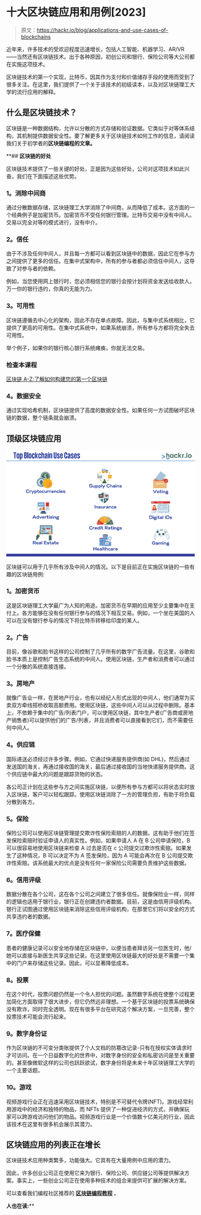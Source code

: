 # 十大区块链应用和用例[2023]

> 原文：<https://hackr.io/blog/applications-and-use-cases-of-blockchains>

近年来，许多技术的受欢迎程度迅速增长，包括人工智能、机器学习、AR/VR——当然还有区块链技术。出于各种原因，初创公司和银行、保险公司等大公司都在实施这项技术。

区块链技术的第一个实现，比特币，因其作为支付和价值储存手段的使用而受到了很多关注。在这里，我们提供了一个关于该技术的初级读本，以及对区块链理工大学的流行应用的解释。

## **什么是区块链技术？**

区块链是一种数据结构，允许以分散的方式存储和验证数据。它类似于对等体系结构，其机制提供数据安全性。要了解更多关于区块链技术如何工作的信息，请阅读我们关于初学者的[](https://hackr.io/blog/blockchain-programming-beginners-guide)**区块链编程的文章。**

 **## **区块链的好处**

区块链技术提供了一些关键的好处，正是因为这些好处，公司对这项技术如此兴奋。我们在下面描述这些优势。

### **1。消除中间商**

通过分散数据存储，区块链理工大学消除了中间商，从而降低了成本。这方面的一个经典例子是加密货币。加密货币不受任何银行管理。比特币交易中没有中间人。交易以完全对等的模式进行，没有中介。

### **2。信任**

由于不涉及任何中间人，并且每一方都可以看到区块链中的数据，因此它在参与方之间提供了更多的信任。在集中式架构中，所有的参与者都必须信任中间人，这导致了对参与者的依赖。

例如，当您使用网上银行时，您必须相信您的银行会按计划将资金发送给收款人。万一你的银行违约，你真的无能为力。

### **3。可用性**

区块链遵循去中心化的架构，因此不存在单点故障。因此，与集中式系统相比，它提供了更高的可用性。在集中式系统中，如果系统崩溃，所有参与方都将完全失去可用性。

举个例子，如果你的银行核心银行系统瘫痪，你就无法交易。

### 检查本课程

[区块链 A-Z:了解如何构建您的第一个区块链](https://click.linksynergy.com/deeplink?id=jU79Zysihs4&mid=39197&murl=https%3A%2F%2Fwww.udemy.com%2Fcourse%2Fbuild-your-blockchain-az%2F)

### **4。数据安全**

通过实现哈希机制，区块链提供了高度的数据安全性。如果任何一方试图破坏区块链的数据，整个链条就会崩溃。

## **顶级区块链应用**

**![blockchain use cases](img/ce0cd6bec758d2cd4bf9e40332ed9d8b.png)**

区块链可以用于几乎所有涉及中间人的情况。以下是目前正在实施区块链的一些有趣的区块链用例:

### **1。加密货币**

这是区块链理工大学最广为人知的用途。加密货币在早期的应用至少主要集中在支付上。各方能够在没有任何银行参与的情况下相互交易。例如，一个坐在美国的人可以在没有银行参与的情况下将比特币转移给印度的某人。

### **2。广告**

目前，像谷歌和脸书这样的公司控制了几乎所有的数字广告流量。在这里，谷歌和脸书本质上是控制广告生态系统的中间人。使用区块链，生产者和消费者可以通过一个分散的系统直接连接。

### **3。房地产**

就像广告业一样，在房地产行业，也有以经纪人形式出现的中间人，他们通常为买卖双方牵线搭桥收取高额费用。使用区块链，这些中间人可以从过程中删除。基本上，不依赖于集中的广告/列表门户，可以使用区块链，其中生产者(广告商或房地产销售者)可以提供他们的广告/列表，并且消费者可以直接看到它们，而不需要任何中间人。

### **4。供应链**

国际递送必须经过许多步骤。例如，它通过快递服务提供商(如 DHL)，然后通过发送国的海关，再通过接收国的海关，最后通过接收国的当地快递服务提供商。这个供应链中最大的问题是跟踪货物的状态。

各公司正计划在这些参与方之间实施区块链，以便所有参与方都可以将状态实时放入区块链，客户可以轻松跟踪。使用区块链消除了一方的管理负担，有助于将负载分散到各方。

### **5。保险**

保险公司可以使用区块链管理提交欺诈性保险索赔的人的数据。这有助于他们在签发保险索赔时验证申请人的真实性。例如，如果申请人 A 在 B 公司申请保险，B 可以很容易地使用区块链来检查 A 过去是否在 c 公司提交过欺诈性索赔。如果发生了这种情况，B 可以决定不为 A 签发保险，因为 A 可能会再次在 B 公司提交欺诈性索赔。该系统最大的优点是没有任何一家保险公司需要负责维护这些数据。

### **6。信用评级**

数据分散在各个公司，这在各个公司之间建立了很多信任。就像保险业一样，同样的逻辑也适用于银行业，银行正在创建违约者数据。目前，这是由信用评级机构。银行正试图通过使用区块链来消除这些信用评级机构，在那里它们将以安全的方式共享违约者的数据。

### **7。医疗保健**

患者的健康记录可以安全地存储在区块链中，以便当患者拜访另一位医生时，他/她可以直接与新医生共享这些记录。在这里使用区块链最大的好处是不需要一个集中的门户来存储这些记录。因此，可以显著降低成本。

### **8。投票**

在这个时代，投票问题仍然是一个令人担忧的问题。虽然数字系统在使整个过程更加简化方面取得了很大进步，但它仍然远非理想。一个基于区块链的投票系统确保没有欺诈，同时完全透明。现在有很多平台在研究这个解决方案，一旦完善，整个投票技术可能会流行起来。

### **9。数字身份证**

作为区块链的不可变分类账提供了个人文档的防篡改记录-只有在授权实体请求时才可访问。在一个日益数字化的世界中，对数字身份的安全和私密访问是至关重要的。甚至像微软这样的公司也跃跃欲试，数字身份将是未来十年区块链理工大学的一个主要话题。

### 10。游戏

视频游戏行业正在迅速采用区块链技术，特别是不可替代令牌(NFT)。游戏经常利用游戏中的经济和独特的物品，而 NFTs 提供了一种促进经济的方式，并确保玩家可以跨游戏访问他们的物品。视频游戏行业是一个价值数十亿美元的行业，因此该技术在这里有很多机会展示其潜力。

## **区块链应用的列表正在增长**

区块链技术应用种类繁多，功能强大。它具有在大量用例中应用的潜力。

因此，许多创业公司正在使用它来为银行、保险公司、供应链公司等提供解决方案。事实上，一些创业公司正在使用多种技术的组合来提供可扩展的解决方案。

可以查看我们编程社区推荐的 [**区块链编程教程**](https://hackr.io/tutorials/learn-blockchain-programming?ref=blog) 。

**人也在读:****